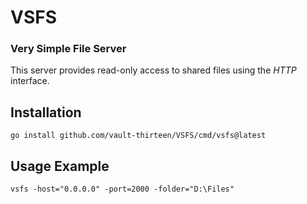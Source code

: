 # VSFS

### Very Simple File Server

This server provides read-only access to shared files using the _HTTP_ 
interface.

## Installation
`go install github.com/vault-thirteen/VSFS/cmd/vsfs@latest`

## Usage Example
`vsfs -host="0.0.0.0" -port=2000 -folder="D:\Files"`
